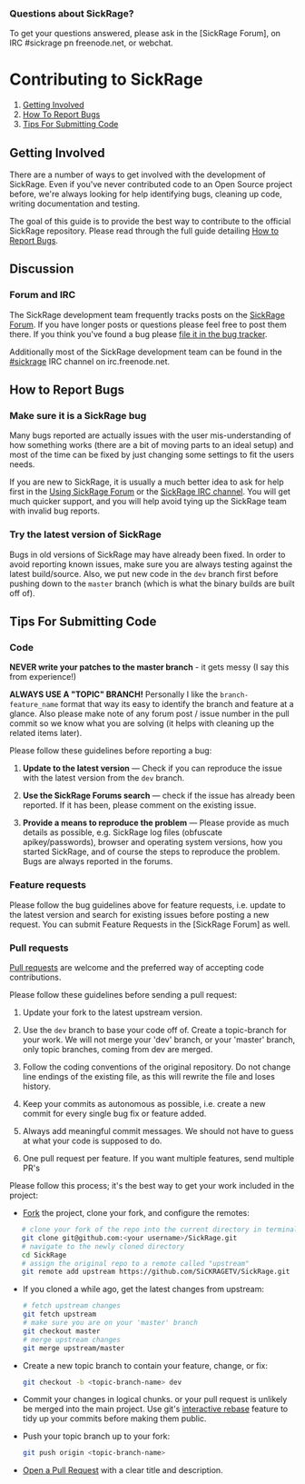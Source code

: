 ### Questions about SickRage?

To get your questions answered, please ask in the [SickRage Forum], on IRC \#sickrage pn freenode.net, or webchat.

# Contributing to SickRage

1. [Getting Involved](#getting-involved)
2. [How To Report Bugs](#how-to-report-bugs)
3. [Tips For Submitting Code](#tips-for-submitting-code)


## Getting Involved

There are a number of ways to get involved with the development of SickRage. Even if you've never contributed code to an Open Source project before, we're always looking for help identifying bugs, cleaning up code, writing documentation and testing.

The goal of this guide is to provide the best way to contribute to the official SickRage repository. Please read through the full guide detailing [How to Report Bugs](#how-to-report-bugs).

## Discussion

### Forum and IRC

The SickRage development team frequently tracks posts on the [SickRage Forum](http://sickrage.tv/). If you have longer posts or questions please feel free to post them there. If you think you've found a bug please [file it in the bug tracker](#how-to-report-bugs).

Additionally most of the SickRage development team can be found in the [#sickrage](http://webchat.freenode.net/?channels=sickrage) IRC channel on irc.freenode.net.


## How to Report Bugs

### Make sure it is a SickRage bug

Many bugs reported are actually issues with the user mis-understanding of how something works (there are a bit of moving parts to an ideal setup) and most of the time can be fixed by just changing some settings to fit the users needs.

If you are new to SickRage, it is usually a much better idea to ask for help first in the [Using SickRage Forum](http://sickrage.tv) or the [SickRage IRC channel](http://webchat.freenode.net/?channels=sickrage). You will get much quicker support, and you will help avoid tying up the SickRage team with invalid bug reports.

### Try the latest version of SickRage

Bugs in old versions of SickRage may have already been fixed. In order to avoid reporting known issues, make sure you are always testing against the latest build/source. Also, we put new code in the `dev` branch first before pushing down to the `master` branch (which is what the binary builds are built off of).


## Tips For Submitting Code


### Code

**NEVER write your patches to the master branch** - it gets messy (I say this from experience!)

**ALWAYS USE A "TOPIC" BRANCH!** Personally I like the `branch-feature_name` format that way its easy to identify the branch and feature at a glance. Also please make note of any forum post / issue number in the pull commit so we know what you are solving (it helps with cleaning up the related items later).


Please follow these guidelines before reporting a bug:

1. **Update to the latest version** &mdash; Check if you can reproduce the issue with the latest version from the `dev` branch.

2. **Use the SickRage Forums search** &mdash; check if the issue has already been reported. If it has been, please comment on the existing issue.

3. **Provide a means to reproduce the problem** &mdash; Please provide as much details as possible, e.g. SickRage log files (obfuscate apikey/passwords), browser and operating system versions, how you started SickRage, and of course the steps to reproduce the problem. Bugs are always reported in the forums.


### Feature requests

Please follow the bug guidelines above for feature requests, i.e. update to the latest version and search for existing issues before posting a new request. You can submit Feature Requests in the [SickRage Forum] as well.

### Pull requests

[Pull requests](https://help.github.com/articles/using-pull-requests) are welcome and the preferred way of accepting code contributions.

Please follow these guidelines before sending a pull request:

1. Update your fork to the latest upstream version.

2. Use the `dev` branch to base your code off of. Create a topic-branch for your work. We will not merge your 'dev' branch, or your 'master' branch, only topic branches, coming from dev are merged.

3. Follow the coding conventions of the original repository. Do not change line endings of the existing file, as this will rewrite the file and loses history.

4. Keep your commits as autonomous as possible, i.e. create a new commit for every single bug fix or feature added.

5. Always add meaningful commit messages. We should not have to guess at what your code is supposed to do.

6. One pull request per feature. If you want multiple features, send multiple PR's

Please follow this process; it's the best way to get your work included in the project:

- [Fork](http://help.github.com/fork-a-repo/) the project, clone your fork,
   and configure the remotes:

```bash
   # clone your fork of the repo into the current directory in terminal
   git clone git@github.com:<your username>/SickRage.git
   # navigate to the newly cloned directory
   cd SickRage
   # assign the original repo to a remote called "upstream"
   git remote add upstream https://github.com/SiCKRAGETV/SickRage.git
   ```

- If you cloned a while ago, get the latest changes from upstream:

   ```bash
   # fetch upstream changes
   git fetch upstream
   # make sure you are on your 'master' branch
   git checkout master
   # merge upstream changes
   git merge upstream/master
   ```

- Create a new topic branch to contain your feature, change, or fix:

   ```bash
   git checkout -b <topic-branch-name> dev
   ```

- Commit your changes in logical chunks. or your pull request is unlikely
   be merged into the main project. Use git's
   [interactive rebase](https://help.github.com/articles/interactive-rebase)
   feature to tidy up your commits before making them public.

- Push your topic branch up to your fork:

   ```bash
   git push origin <topic-branch-name>
   ```

- [Open a Pull Request](https://help.github.com/articles/using-pull-requests) with a
    clear title and description.


